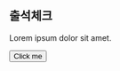 ## 출석체크

Lorem ipsum dolor sit amet.

<button name="button" onclick="http://www.google.com">Click me</button>
